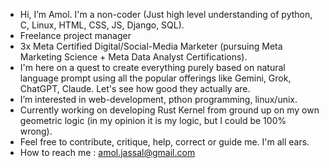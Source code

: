 - Hi, I’m Amol. I'm a non-coder (Just high level understanding of python, C, Linux, HTML, CSS, JS, Django, SQL).
- Freelance project manager
- 3x Meta Certified Digital/Social-Media Marketer (pursuing Meta Marketing Science + Meta Data Analyst Certifications).
- I'm here on a quest to create everything purely based on natural language prompt using all the popular offerings like Gemini, Grok, ChatGPT, Claude. Let's see how good they actually are.
- I’m interested in web-development, pthon programming, linux/unix.
- Currently working on developing Rust Kernel from ground up on my own geometric logic (in my opinion it is my logic, but I could be 100% wrong).
- Feel free to contribute, critique, help, correct or guide me. I'm all ears.
- How to reach me : amol.jassal@gmail.com

<!---
amoljassal/amoljassal is a ✨ special ✨ repository because its `README.md` (this file) appears on your GitHub profile.
You can click the Preview link to take a look at your changes.
--->
